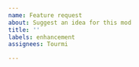 ```yaml
---
name: Feature request
about: Suggest an idea for this mod
title: ''
labels: enhancement
assignees: Tourmi

---
```




